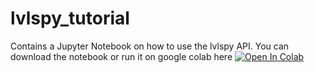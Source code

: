 # lvlspy_tutorial
Contains a Jupyter Notebook on how to use the lvlspy API. You can download the notebook or run it on google colab here [![Open In Colab](https://colab.research.google.com/assets/colab-badge.svg)](https://colab.research.google.com/github/jaadt7/lvlspy_tutorial/blob/master/notebook.ipynb)
